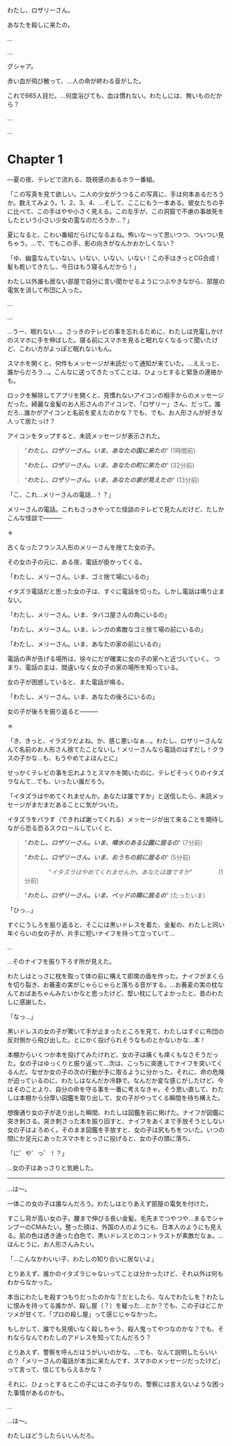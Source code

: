 わたし、ロザリーさん。

あなたを殺しに来たの。

…

…

グシャア。

赤い血が飛び散って、…人の命が終わる音がした。

これで665人目だ。…何度浴びても、血は慣れない。わたしには、無いものだから？

…

…

# Chapter 1

―夏の夜、テレビで流れる、既視感のあるホラー番組。

「この写真を見て欲しい。二人の少女がうつるこの写真に、手は何本あるだろうか。数えてみよう。1、2、3、4、…そして、ここにもう一本ある。彼女たちの手に比べて、この手はやや小さく見える。この左手が、この洞窟で不慮の事故死をしたという小さい少女の霊なのだろうか…？」

夏になると、こわい番組だらけになるよね。怖いな〜って思いつつ、ついつい見ちゃう。…で、でもこの手、影の向きがなんかおかしくない？

「ゆ、幽霊なんていない。いない、いない、いない！この手はきっとCG合成！髪も乾いてきたし、今日はもう寝るんだから！」

わたし以外誰も居ない部屋で自分に言い聞かせるようにつぶやきながら、部屋の電気を消して布団に入った。

…

…

…うー、眠れない…。さっきのテレビの事を忘れるために、わたしは充電しかけのスマホに手を伸ばした。寝る前にスマホを見ると眠れなくなるって聞いたけど、こわい方がよっぽど眠れないもん。

スマホを開くと、何件もメッセージが未読だって通知が来ていた。…ええっと、誰からだろう…。こんなに送ってきたってことは、ひょっとすると緊急の連絡かも。

ロックを解除してアプリを開くと、見慣れないアイコンの相手からのメッセージだった。綺麗な金髪のお人形さんのアイコンで、「ロザリー」さん、だって。誰だろ…誰かがアイコンと名前を変えたのかな？でも、でも、お人形さんが好きな人って居たっけ？

アイコンをタップすると、未読メッセージが表示された。

> "***わたし、ロザリーさん。いま、あなたの国に来たの***"
>  (1時間前)
>
> "***わたし、ロザリーさん。いま、あなたの町に来たの***"
>  (32分前)
>
> "***わたし、ロザリーさん。いま、あなたの家が見えたの***"
>  (13分前)

「こ、これ…メリーさんの電話…！？」

メリーさんの電話。これもさっきやってた怪談のテレビで見たんだけど、たしかこんな怪談で―――

＊

古くなったフランス人形のメリーさんを捨てた女の子。

その女の子の元に、ある夜、電話が掛かってくる。

「わたし、メリーさん。いま、ゴミ捨て場にいるの」

イタズラ電話だと思った女の子は、すぐに電話を切った。しかし電話は鳴り止まない。

「わたし、メリーさん。いま、タバコ屋さんの角にいるの」

「わたし、メリーさん。いま、レンガの素敵なゴミ捨て場の前にいるの」

「わたし、メリーさん。いま、あなたの家の前にいるの」

電話の声が告げる場所は、徐々にだが確実に女の子の家へと近づいていく。
つまり、電話の主は、間違いなく女の子の家の場所を知っている。

女の子が困惑していると、また電話が鳴る。

「わたし、メリーさん。いま、あなたの後ろにいるの」

女の子が後ろを振り返ると―――

＊

「き、きっと、イラズラだよね。か、感じ悪いなぁ…。わたし、ロザリーさんなんて名前のお人形さん捨てたことないし！メリーさんなら電話のはずだし！クラスの子かな…も、もうやめてよほんとに<!-- 友達がいないとか、いじめられてるとか、そんな感じがする -->」

せっかくテレビの事を忘れようとスマホを開いたのに、テレビそっくりのイタズラなんて…でも、いったい誰だろう。

「イタズラはやめてくれませんか。あなたは誰ですか」と送信したら、未読メッセージがまだまだあることに気がついた。

イタズラをバラす（できれば謝ってくれる）メッセージが出て来ることを期待しながら恐る恐るスクロールしていくと、

> "***わたし、ロザリーさん。いま、噴水のある公園に居るの***"
> (7分前)
>
> "***わたし、ロザリーさん。いま、おうちの前に居るの***"
> (5分前)
>
> 　　　　"*イタズラはやめてくれませんか。あなたは誰ですか*"
> 　　　　(1分前)
>
> "***わたし、ロザリーさん。いま、ベッドの隣に居るの***"
> (たったいま)

「ひっ…」

すぐにうしろを振り返ると、そこには黒いドレスを着た、金髪の、わたしと同い年ぐらいの女の子が、片手に短いナイフを持って立っていて…

…

…そのナイフを振り下ろす所が見えた。

わたしはとっさに枕を取って体の前に構えて即席の盾を作った。ナイフがまくらを切り裂き、お蕎麦の実がじゃらじゃらと落ちる音がする。…お蕎麦の実の枕なんておばあちゃんみたいかなと思ったけど、堅い枕にしてよかったと、昔のわたしに感謝した。

「なっ…」

黒いドレスの女の子が驚いて手が止まったところを見て、わたしはすぐに布団の反対側から飛び出した。とにかく投げられそうなものとかないかな…本！

本棚からいくつか本を投げてみたけれど、女の子は痛くも痒くもなさそうだった。女の子はゆっくりと振り返って…次は、こっちに突進してナイフを突いてくるんだ。なぜか女の子の次の行動が手に取るように分かった。それに、命の危険が迫っているのに、わたしはなんだか冷静で。なんだか変な感じがしたけど、今はそのことより、自分の命を守る事を一番に考えなきゃ。そう思い直して、わたしは本棚から分厚い図鑑を取り出して、女の子がやってくる瞬間を待ち構えた。
<!-- 人形はごっこ遊びのためのものだ。だから、すでにあるパターンを繰り返すことしかできない -->

想像通り女の子が走り出した瞬間、わたしは図鑑を前に掲げた。ナイフが図鑑に突き刺さる。突き刺さった本を振り回すと、ナイフをあくまで手放そうとしない女の子はよろめく。そのまま図鑑を手放すと、女の子は尻もちをついた。いつの間にか足元にあったスマホをとっさに投げると、女の子の頭に落ち、

「に゛や゛っ゛！？」

…女の子はあっさりと気絶した。

***

…は〜。

一体この女の子は誰なんだろう。わたしはとりあえず部屋の電気を付けた。

すこし背が高い女の子。腰まで伸びる長い金髪。毛先までつやつや…まるでシャンプーのCMみたい。整った顔は、外国の人のようにも、日本人のようにも見える。肌の色は透き通った白色で、黒いドレスとのコントラストが素敵だなぁ。…ほんとうに、お人形さんみたい。

「…こんなかわいい子、わたしの知り合いに居ないよ」

とりあえず、誰かのイタズラじゃないってことは分かったけど、それ以外は何もわからなかった。

本当にわたしを殺すつもりだったのかな？だとしたら、なんでわたしを？わたしに恨みを持ってる誰かが、殺し屋（？）を雇った…とか？でも、この子はどこかツメが甘くて、「プロの殺し屋」って感じじゃなかった。

もしかして、誰でも見境いなく殺しちゃう、殺人鬼ってやつなのかな？でも、それならなんでわたしのアドレスを知ってたんだろう？

とりあえず、警察を呼んだほうがいいのかな。…でも、なんて説明したらいいの？「メリーさんの電話が本当に来たんです、スマホのメッセージだったけど」って言って、信じてもらえるかな？

それに、ひょっとするとこの子にはこの子なりの、警察には言えないような困った事情があるのかも。

…

…は〜。

わたしはどうしたらいいんだろ。